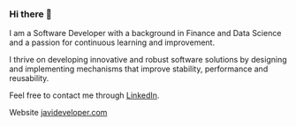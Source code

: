 ### Hi there 👋

<!--
**javiicc/javiicc** is a ✨ _special_ ✨ repository because its `README.md` (this file) appears on your GitHub profile.

Here are some ideas to get you started:

- 🔭 I’m currently working on ...
- 🌱 I’m currently learning ...
- 👯 I’m looking to collaborate on ...
- 🤔 I’m looking for help with ...
- 💬 Ask me about ...
- 📫 How to reach me: ...
- 😄 Pronouns: ...
- ⚡ Fun fact: ...
-->

I am a Software Developer with a background in Finance and Data Science and a passion for continuous learning and improvement.

I thrive on developing innovative and robust software solutions by designing and implementing mechanisms that improve stability, performance and reusability.

Feel free to contact me through [LinkedIn](https://www.linkedin.com/in/javier-castano-candela/).

Website [javideveloper.com](https://www.javideveloper.com/)
